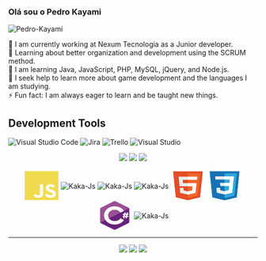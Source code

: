 ### Olá sou o Pedro Kayami

<!--
**Pedro-Kayami/Pedro-Kayami** is a ✨ _special_ ✨ repository because its `README.md` (this file) appears on your GitHub profile.

Here are some ideas to get you started:
-->
<div align="left">
  <p align="left"> <img src="https://komarev.com/ghpvc/?username=Pedro-Kayami" alt="Pedro-Kayami" /> </p>
</div>

🔭 I am currently working at Nexum Tecnologia as a Junior developer.<br>
🚀 Learning about better organization and development using the SCRUM method.<br>
🌱 I am learning Java, JavaScript, PHP, MySQL, jQuery, and Node.js.<br>
🤔 I seek help to learn more about game development and the languages I am studying.<br>
⚡ Fun fact: I am always eager to learn and be taught new things.<br>

## Development Tools

  ![Visual Studio Code](https://img.shields.io/badge/-Visual%20Studio%20Code-333333?style=flat&logo=visual-studio-code&logoColor=007ACC)
  ![Jira](https://img.shields.io/badge/-Jira-333333?style=flat&logo=jira&logoColor=2C2255)
  ![Trello](https://img.shields.io/badge/-Trello-333333?style=flat&logo=trello&logoColor=007ACC)
  ![Visual Studio](https://img.shields.io/badge/-Visual%20Studio%20-333333?style=flat&logo=visual-studio&logoColor=007ACC)
  
<div align="center">
  <img height="200px" src="https://github-readme-stats.vercel.app/api?username=Pedro-Kayami&show_icons=true&theme=radical"/>
  <img height="200px" src="https://github-readme-stats.vercel.app/api/top-langs/?username=Pedro-Kayami&layout=compact&langs_count=16&theme=radical"/>
  <img height="200px" src="http://github-readme-streak-stats.herokuapp.com?user=Pedro-Kayami&theme=radical"/>
</div>

<div style="display: inline_block" align="center"><br>
  <img align="center" alt="Kaka-Js" height="60" width="70" src="https://raw.githubusercontent.com/devicons/devicon/master/icons/javascript/javascript-plain.svg">           <img  align="center" alt="Kaka-Js" height="60" width="70" src="https://cdn.jsdelivr.net/gh/devicons/devicon/icons/mysql/mysql-original-wordmark.svg" />
  <img align="center" alt="Kaka-Js" height="60" width="70" src="https://cdn.jsdelivr.net/gh/devicons/devicon/icons/nodejs/nodejs-original.svg" />
  <img align="center" alt="Kaka-Js" height="60" width="70" src="https://cdn.jsdelivr.net/gh/devicons/devicon/icons/php/php-original.svg" />
  <img align="center" alt="Kaka-Js" height="60" width="70" src="https://raw.githubusercontent.com/devicons/devicon/master/icons/html5/html5-original.svg">
  <img align="center" alt="Kaka-Js" height="60" width="70" src="https://raw.githubusercontent.com/devicons/devicon/master/icons/css3/css3-original.svg">
  <img align="center" alt="Kaka-Js" height="60" width="70" src="https://raw.githubusercontent.com/devicons/devicon/master/icons/csharp/csharp-original.svg">
  <img align="center" alt="Kaka-Js" height="60" width="70" src="https://cdn.jsdelivr.net/gh/devicons/devicon/icons/java/java-original-wordmark.svg" />

</div>
<hr>

<div align="center">
   <a href="https://instagram.com/kayamipedro" target="_blank"><img src="https://img.shields.io/badge/-Instagram-%23E4405F?style=for-the-badge&logo=instagram&logoColor=white" target="_blank"></a>
   <a href = "pedro.k.franchini@gmail.com"><img src="https://img.shields.io/badge/-Gmail-%23333?style=for-the-badge&logo=gmail&logoColor=white" target="_blank"></a>
   <a href="https://www.linkedin.com/in/pedro-kayami-54b777246" target="_blank"><img src="https://img.shields.io/badge/-LinkedIn-%230077B5?style=for-the-badge&logo=linkedin&logoColor=white" target="_blank"></a> 
</div>
